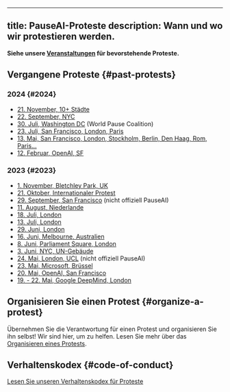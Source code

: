 

---
title: PauseAI-Proteste
description: Wann und wo wir protestieren werden.
---
**Siehe unsere [Veranstaltungen](/events) für bevorstehende Proteste.**

## Vergangene Proteste {#past-protests}

### 2024 {#2024}

- [21. November, 10+ Städte](/2024-november)
- [22. September, NYC](https://www.eventbrite.com/e/pauseai-nyc-summit-of-the-future-protest-tickets-905766862067)
- [30. Juli, Washington DC](https://www.facebook.com/events/2528518090675538) (World Pause Coalition)
- [23. Juli, San Francisco, London, Paris](https://x.com/PauseAI/status/1816550279095238711)
- [13. Mai, San Francisco, London, Stockholm, Berlin, Den Haag, Rom, Paris...](/2024-may)
- [12. Februar, OpenAI, SF](/2024-february)

### 2023 {#2023}

- [1. November, Bletchley Park, UK](/2023-november-uk)
- [21. Oktober, Internationaler Protest](/2023-oct)
- [29. September, San Francisco](https://metaprotest.org/) (nicht offiziell PauseAI)
- [11. August, Niederlande](/2023-august-nl)
- [18. Juli, London](/2023-july-london-18th)
- [13. Juli, London](/2023-july-london-13th)
- [29. Juni, London](/2023-june-london-office-for-ai)
- [16. Juni, Melbourne, Australien](/2023-june-melbourne)
- [8. Juni, Parliament Square, London](/2023-june-london)
- [3. Juni, NYC, UN-Gebäude](/nyc-un-vigil)
- [24. Mai, London, UCL](https://twitter.com/GFuterman/status/1660648998863028230?s=20) (nicht offiziell PauseAI)
- [23. Mai, Microsoft, Brüssel](/brussels-microsoft-protest)
- [20. Mai, OpenAI, San Francisco](/openai-protest)
- [19. - 22. Mai, Google DeepMind, London](/2023-may-deepmind-london)

## Organisieren Sie einen Protest {#organize-a-protest}

Übernehmen Sie die Verantwortung für einen Protest und organisieren Sie ihn selbst!
Wir sind hier, um zu helfen.
Lesen Sie mehr über das [Organisieren eines Protests](/organizing-a-protest).

## Verhaltenskodex {#code-of-conduct}

[Lesen Sie unseren Verhaltenskodex für Proteste](/protesters-code-of-conduct)